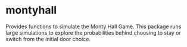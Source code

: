 # montyhall
Provides functions to simulate the Monty Hall Game. This package runs large simulations to explore the probabilities behind choosing to stay or switch from the initial door choice.
